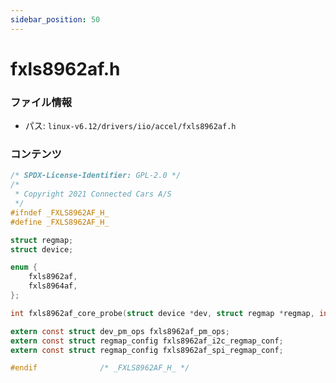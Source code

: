 ```yaml
---
sidebar_position: 50
---
```

# fxls8962af.h

### ファイル情報

- パス: `linux-v6.12/drivers/iio/accel/fxls8962af.h`

### コンテンツ

```h
/* SPDX-License-Identifier: GPL-2.0 */
/*
 * Copyright 2021 Connected Cars A/S
 */
#ifndef _FXLS8962AF_H_
#define _FXLS8962AF_H_

struct regmap;
struct device;

enum {
	fxls8962af,
	fxls8964af,
};

int fxls8962af_core_probe(struct device *dev, struct regmap *regmap, int irq);

extern const struct dev_pm_ops fxls8962af_pm_ops;
extern const struct regmap_config fxls8962af_i2c_regmap_conf;
extern const struct regmap_config fxls8962af_spi_regmap_conf;

#endif				/* _FXLS8962AF_H_ */

```
